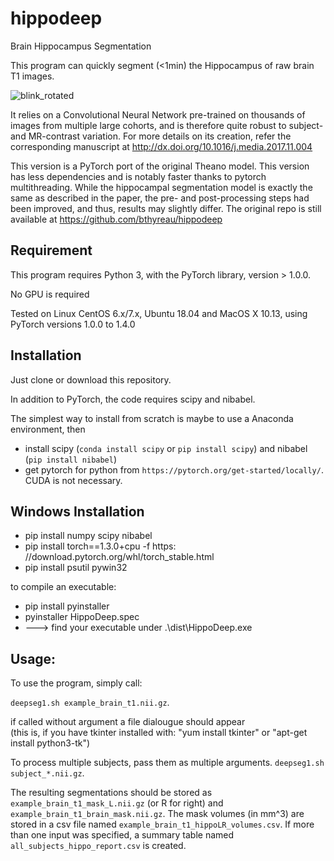 # hippodeep
Brain Hippocampus Segmentation

This program can quickly segment (<1min) the Hippocampus of raw brain T1 images.

![blink_rotated](https://user-images.githubusercontent.com/590921/75311442-1a705a00-589a-11ea-9cb6-d889fb226516.gif)

It relies on a Convolutional Neural Network pre-trained on thousands of images from multiple large cohorts, and is therefore quite robust to subject- and MR-contrast variation.
For more details on its creation, refer the corresponding manuscript at http://dx.doi.org/10.1016/j.media.2017.11.004

This version is a PyTorch port of the original Theano model. This version has less dependencies and is notably faster thanks to pytorch multithreading. While the hippocampal segmentation model is exactly the same as described in the paper, the pre- and post-processing steps had been improved, and thus, results may slightly differ. The original repo is still available at https://github.com/bthyreau/hippodeep


## Requirement

This program requires Python 3, with the PyTorch library, version > 1.0.0.

No GPU is required

Tested on Linux CentOS 6.x/7.x, Ubuntu 18.04 and MacOS X 10.13, using PyTorch versions 1.0.0 to 1.4.0

## Installation

Just clone or download this repository.

In addition to PyTorch, the code requires scipy and nibabel.

The simplest way to install from scratch is maybe to use a Anaconda environment, then
* install scipy (`conda install scipy` or `pip install scipy`) and  nibabel (`pip install nibabel`)
* get pytorch for python from `https://pytorch.org/get-started/locally/`. CUDA is not necessary.

## Windows Installation

* pip install numpy scipy nibabel
* pip install torch==1.3.0+cpu -f https:&#8203;//download.pytorch.org/whl/torch_stable.html
* pip install psutil pywin32

to compile an executable:

* pip install pyinstaller
* pyinstaller HippoDeep.spec
* ---> find your executable under .\dist\HippoDeep.exe

## Usage:
To use the program, simply call:

`deepseg1.sh example_brain_t1.nii.gz`.

if called without argument a file dialougue should appear
<br/>
(this is, if you have tkinter installed with: "yum install tkinter" or "apt-get install python3-tk")

To process multiple subjects, pass them as multiple arguments.
`deepseg1.sh subject_*.nii.gz`.

The resulting segmentations should be stored as `example_brain_t1_mask_L.nii.gz` (or R for right) and `example_brain_t1_brain_mask.nii.gz`.  The mask volumes (in mm^3) are stored in a csv file named `example_brain_t1_hippoLR_volumes.csv`.  If more than one input was specified, a summary table named `all_subjects_hippo_report.csv` is created.
